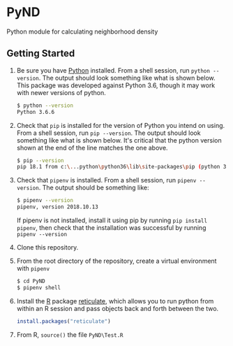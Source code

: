 # PyND
Python module for calculating neighborhood density

## Getting Started
1. Be sure you have [Python](https://www.python.org/) installed. From a shell session, 
run `python --version`.  The output should look something like what is shown below. 
This package was developed against Python 3.6, though it may work with newer versions
of python.

    ```sh
    $ python --version
    Python 3.6.6
    ```
2. Check that `pip` is installed for the version of Python you intend on using. 
From a shell session, run `pip --version`. The output should look something like 
what is shown below. It's critical that the python version shown at the end of the line 
matches the one above.

    ```sh
    $ pip --version
    pip 18.1 from c:\...python\python36\lib\site-packages\pip (python 3.6)
    ```

3. Check that `pipenv` is installed. From a shell session, run `pipenv --version`.
The output should be something like: 
    ```sh
    $ pipenv --version
    pipenv, version 2018.10.13
    ```
    If pipenv is not installed, install it using pip by running `pip install pipenv`, 
then check that the installation was successful by running `pipenv --version`

4. Clone this repository.
5. From the root directory of the repository, create a virtual environment with `pipenv`
    ```sh
    $ cd PyND
    $ pipenv shell
    ```
6. Install the [R](https://www.r-project.org/) package 
[reticulate](https://cran.r-project.org/web/packages/reticulate/index.html), which allows 
you to run python from within an R session and pass objects back and forth between the two.
    ```r
    install.packages("reticulate")
    ```
7. From R, `source()` the file `PyND\Test.R`
